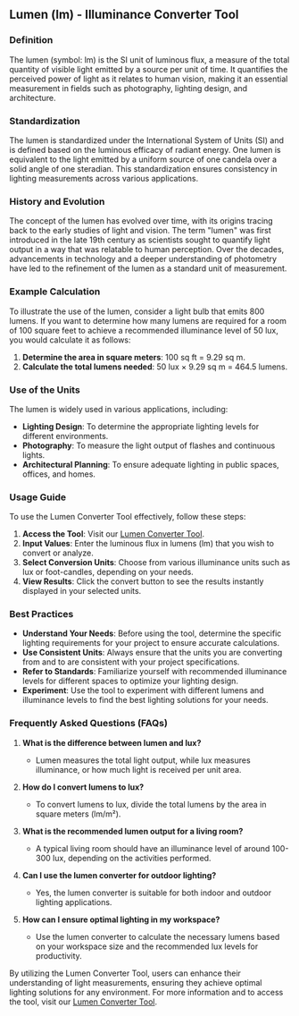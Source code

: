 ## Lumen (lm) - Illuminance Converter Tool

### Definition
The lumen (symbol: lm) is the SI unit of luminous flux, a measure of the total quantity of visible light emitted by a source per unit of time. It quantifies the perceived power of light as it relates to human vision, making it an essential measurement in fields such as photography, lighting design, and architecture.

### Standardization
The lumen is standardized under the International System of Units (SI) and is defined based on the luminous efficacy of radiant energy. One lumen is equivalent to the light emitted by a uniform source of one candela over a solid angle of one steradian. This standardization ensures consistency in lighting measurements across various applications.

### History and Evolution
The concept of the lumen has evolved over time, with its origins tracing back to the early studies of light and vision. The term "lumen" was first introduced in the late 19th century as scientists sought to quantify light output in a way that was relatable to human perception. Over the decades, advancements in technology and a deeper understanding of photometry have led to the refinement of the lumen as a standard unit of measurement.

### Example Calculation
To illustrate the use of the lumen, consider a light bulb that emits 800 lumens. If you want to determine how many lumens are required for a room of 100 square feet to achieve a recommended illuminance level of 50 lux, you would calculate it as follows:

1. **Determine the area in square meters**: 100 sq ft = 9.29 sq m.
2. **Calculate the total lumens needed**: 50 lux × 9.29 sq m = 464.5 lumens.

### Use of the Units
The lumen is widely used in various applications, including:
- **Lighting Design**: To determine the appropriate lighting levels for different environments.
- **Photography**: To measure the light output of flashes and continuous lights.
- **Architectural Planning**: To ensure adequate lighting in public spaces, offices, and homes.

### Usage Guide
To use the Lumen Converter Tool effectively, follow these steps:
1. **Access the Tool**: Visit our [Lumen Converter Tool](https://www.inayam.co/unit-converter/illuminance).
2. **Input Values**: Enter the luminous flux in lumens (lm) that you wish to convert or analyze.
3. **Select Conversion Units**: Choose from various illuminance units such as lux or foot-candles, depending on your needs.
4. **View Results**: Click the convert button to see the results instantly displayed in your selected units.

### Best Practices
- **Understand Your Needs**: Before using the tool, determine the specific lighting requirements for your project to ensure accurate calculations.
- **Use Consistent Units**: Always ensure that the units you are converting from and to are consistent with your project specifications.
- **Refer to Standards**: Familiarize yourself with recommended illuminance levels for different spaces to optimize your lighting design.
- **Experiment**: Use the tool to experiment with different lumens and illuminance levels to find the best lighting solutions for your needs.

### Frequently Asked Questions (FAQs)

1. **What is the difference between lumen and lux?**
   - Lumen measures the total light output, while lux measures illuminance, or how much light is received per unit area.

2. **How do I convert lumens to lux?**
   - To convert lumens to lux, divide the total lumens by the area in square meters (lm/m²).

3. **What is the recommended lumen output for a living room?**
   - A typical living room should have an illuminance level of around 100-300 lux, depending on the activities performed.

4. **Can I use the lumen converter for outdoor lighting?**
   - Yes, the lumen converter is suitable for both indoor and outdoor lighting applications.

5. **How can I ensure optimal lighting in my workspace?**
   - Use the lumen converter to calculate the necessary lumens based on your workspace size and the recommended lux levels for productivity.

By utilizing the Lumen Converter Tool, users can enhance their understanding of light measurements, ensuring they achieve optimal lighting solutions for any environment. For more information and to access the tool, visit our [Lumen Converter Tool](https://www.inayam.co/unit-converter/illuminance).